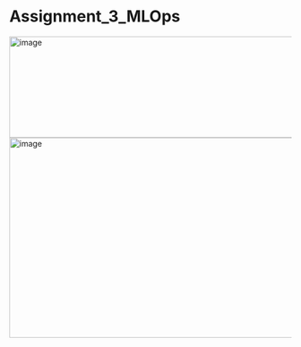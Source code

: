 # Assignment_3_MLOps

<img width="940" height="181" alt="image" src="https://github.com/user-attachments/assets/e2bdb091-e383-4e5d-b180-452db05c0388" />

<img width="929" height="358" alt="image" src="https://github.com/user-attachments/assets/a4a4f6f2-01cb-49d3-befa-12f6754a24cc" />

